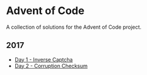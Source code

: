 # Advent of Code

A collection of solutions for the Advent of Code project.

## 2017

- [Day 1 - Inverse Captcha](./2017/day01/day_01.go)
- [Day 2 - Corruption Checksum](./2017/day02/day_02.go)